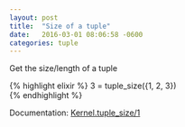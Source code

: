 ```yaml
---
layout: post
title:  "Size of a tuple"
date:   2016-03-01 08:06:58 -0600
categories: tuple
---
```

Get the size/length of a tuple

{% highlight elixir %}
3 = tuple_size({1, 2, 3})  
{% endhighlight %}

Documentation: [Kernel.tuple_size/1](http://elixir-lang.org/docs/stable/elixir/Kernel.html#tuple_size/1)
